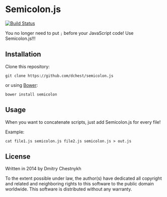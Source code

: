 Semicolon.js
============

[![Build Status](https://travis-ci.org/dchest/semicolon-js.png)](https://travis-ci.org/dchest/semicolon-js)

You no longer need to put `;` before your JavaScript code! Use Semicolon.js!!!


Installation
------------

Clone this repository:

	git clone https://github.com/dchest/semicolon.js

or using [Bower](http://bower.io):

	bower install semicolon


Usage
-----

When you want to concatenate scripts, just add Semicolon.js for every file!

Example:

	cat file1.js semicolon.js file2.js semicolon.js > out.js


License
-------

Written in 2014 by Dmitry Chestnykh

To the extent possible under law, the author(s) have dedicated all copyright
and related and neighboring rights to this software to the public domain
worldwide. This software is distributed without any warranty.
